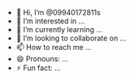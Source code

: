- 👋 Hi, I’m @09940172811s
- 👀 I’m interested in ...
- 🌱 I’m currently learning ...
- 💞️ I’m looking to collaborate on ...
- 📫 How to reach me ...
- 😄 Pronouns: ...
- ⚡ Fun fact: ...

<!---
09940172811s/09940172811s is a ✨ special ✨ repository because its `README.md` (this file) appears on your GitHub profile.
You can click the Preview link to take a look at your changes.
--->
